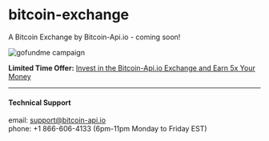 # bitcoin-exchange


A Bitcoin Exchange by Bitcoin-Api.io - coming soon!

![gofundme campaign](https://bitcoin-api.s3.amazonaws.com/documents/events/gofundme/campaign.png)

**Limited Time Offer:** [Invest in the Bitcoin-Api.io Exchange and Earn 5x Your Money](https://www.gofundme.com/f/bitcoin-api)

---

#### Technical Support 
email: support@bitcoin-api.io  
phone: +1 866-606-4133 (6pm-11pm Monday to Friday EST)